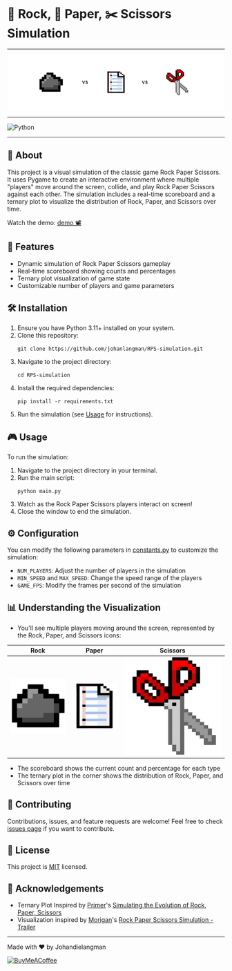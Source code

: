 # 🗿 Rock, 📄 Paper, ✂️ Scissors Simulation

***

![Rock Paper Scissors Banner](docs/banner.png)

***

![Python](https://img.shields.io/badge/python-3670A0?style=for-the-badge&logo=python&logoColor=ffdd54)

***

## 📜 About

This project is a visual simulation of the classic game Rock Paper Scissors. It uses Pygame to create an interactive environment where multiple "players" move around the screen, collide, and play Rock Paper Scissors against each other. The simulation includes a real-time scoreboard and a ternary plot to visualize the distribution of Rock, Paper, and Scissors over time.

Watch the demo: [demo 📽](docs/demo.mp4)

## 🚀 Features

- Dynamic simulation of Rock Paper Scissors gameplay
- Real-time scoreboard showing counts and percentages
- Ternary plot visualization of game state
- Customizable number of players and game parameters

## 🛠️ Installation

1. Ensure you have Python 3.11+ installed on your system.
2. Clone this repository:
   ```
   git clone https://github.com/johanlangman/RPS-simulation.git
   ```
3. Navigate to the project directory:
   ```
   cd RPS-simulation
   ```
4. Install the required dependencies:
   ```
   pip install -r requirements.txt
   ```
5. Run the simulation (see [Usage](#-usage) for instructions).

## 🎮 Usage

To run the simulation:

1. Navigate to the project directory in your terminal.
2. Run the main script:
   ```
   python main.py
   ```
3. Watch as the Rock Paper Scissors players interact on screen!
4. Close the window to end the simulation.

## ⚙️ Configuration

You can modify the following parameters in [constants.py](constants.py) to customize the simulation:

- `NUM_PLAYERS`: Adjust the number of players in the simulation
- `MIN_SPEED` and `MAX_SPEED`: Change the speed range of the players
- `GAME_FPS`: Modify the frames per second of the simulation

## 📊 Understanding the Visualization

- You'll see multiple players moving around the screen, represented by the Rock, Paper, and Scissors icons:


| Rock | Paper | Scissors |
|------|-------|----------|
| ![resources/bmp/rock.bmp](resources/bmp/rock.bmp) | ![resources/bmp/paper.bmp](resources/bmp/paper.bmp) | ![resources/bmp/scissors.bmp](resources/bmp/scissors.bmp) |


- The scoreboard shows the current count and percentage for each type
- The ternary plot in the corner shows the distribution of Rock, Paper, and Scissors over time

## 🤝 Contributing

Contributions, issues, and feature requests are welcome! Feel free to check [issues page](https://github.com/Johandielangman/RPS-simulation/issues) if you want to contribute.

## 📝 License

This project is [MIT](https://choosealicense.com/licenses/mit/) licensed.

## 🙏 Acknowledgements

- Ternary Plot Inspired by [Primer](https://www.youtube.com/@PrimerBlobs)'s [Simulating the Evolution of Rock, Paper, Scissors](https://youtu.be/tCoEYFbDVoI)
- Visualization inspired by [Morigan](https://www.youtube.com/@morigan2770)'s [Rock Paper Scissors Simulation - Trailer](https://youtu.be/plOQ7n8VXNw)

---

Made with ❤️ by Johandielangman

[![BuyMeACoffee](https://img.shields.io/badge/Buy_Me_A_Coffee-FFDD00?style=for-the-badge&logo=buy-me-a-coffee&logoColor=black)](https://buymeacoffee.com/johanlangman)